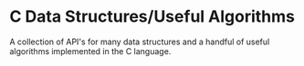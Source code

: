 # C Data Structures/Useful Algorithms

A collection of API's for many data structures and a handful of useful algorithms implemented in the C language.
